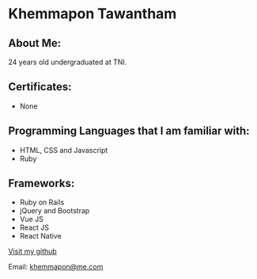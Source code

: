 # Khemmapon Tawantham

## About Me:

24 years old undergraduated at TNI.

## Certificates:

- None

## Programming Languages that I am familiar with:

- HTML, CSS and Javascript
- Ruby

## Frameworks:
- Ruby on Rails
- jQuery and Bootstrap
- Vue JS
- React JS
- React Native

[Visit my github](https://github.com/khemmapon)

Email: khemmapon@me.com
